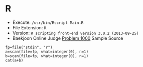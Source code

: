# R

* Execute: `/usr/bin/Rscript Main.R`
* File Extension: `R`
* Version: `R scripting front-end version 3.0.2 (2013-09-25)`
* Baekjoon Online Judge [Problem 1000](https://www.acmicpc.net/problem/1000) Sample Source
````
fp=file("stdin", "r")
a=scan(file=fp, what=integer(0), n=1)
b=scan(file=fp, what=integer(0), n=1)
cat(a+b)
````


